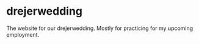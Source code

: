 # drejerwedding
The website for our drejerwedding. Mostly for practicing for my upcoming employment.
